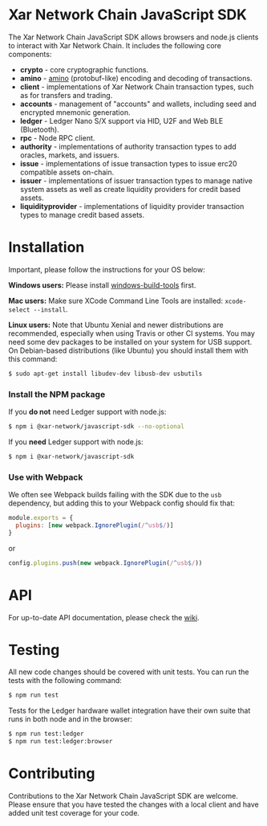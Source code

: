 # Xar Network Chain JavaScript SDK

The Xar Network Chain JavaScript SDK allows browsers and node.js clients to interact with Xar Network Chain. It includes the following core components:

* **crypto** - core cryptographic functions.
* **amino** - [amino](https://github.com/binance-chain/docs-site/blob/master/docs/encoding.md) (protobuf-like) encoding and decoding of transactions.
* **client** - implementations of Xar Network Chain transaction types, such as for transfers and trading.
* **accounts** - management of "accounts" and wallets, including seed and encrypted mnemonic generation.
* **ledger** - Ledger Nano S/X support via HID, U2F and Web BLE (Bluetooth).
* **rpc** - Node RPC client.
* **authority** - implementations of authority transaction types to add oracles, markets, and issuers.
* **issue** - implementations of issue transaction types to issue erc20 compatible assets on-chain.
* **issuer** - implementations of issuer transaction types to manage native system assets as well as create liquidity providers for credit based assets.
* **liquidityprovider** - implementations of liquidity provider transaction types to manage credit based assets.

# Installation

Important, please follow the instructions for your OS below:

**Windows users:** Please install [windows-build-tools](https://www.npmjs.com/package/windows-build-tools) first.

**Mac users:** Make sure XCode Command Line Tools are installed: `xcode-select --install`.

**Linux users:** Note that Ubuntu Xenial and newer distributions are recommended, especially when using Travis or other CI systems. You may need some dev packages to be installed on your system for USB support. On Debian-based distributions (like Ubuntu) you should install them with this command:
```bash
$ sudo apt-get install libudev-dev libusb-dev usbutils
```

### Install the NPM package
If you **do not** need Ledger support with node.js:
```bash
$ npm i @xar-network/javascript-sdk --no-optional
```
If you **need** Ledger support with node.js:
```bash
$ npm i @xar-network/javascript-sdk
```

### Use with Webpack

We often see Webpack builds failing with the SDK due to the `usb` dependency, but adding this to your Webpack config should fix that:
```js
module.exports = {
  plugins: [new webpack.IgnorePlugin(/^usb$/)]
}
```
or
```js
config.plugins.push(new webpack.IgnorePlugin(/^usb$/))
```

# API

For up-to-date API documentation, please check the [wiki](https://github.com/xar-network/javascript-sdk/wiki).

# Testing

All new code changes should be covered with unit tests. You can run the tests with the following command:

```bash
$ npm run test
```

Tests for the Ledger hardware wallet integration have their own suite that runs in both node and in the browser:

```bash
$ npm run test:ledger
$ npm run test:ledger:browser
```

# Contributing

Contributions to the Xar Network Chain JavaScript SDK are welcome. Please ensure that you have tested the changes with a local client and have added unit test coverage for your code.
